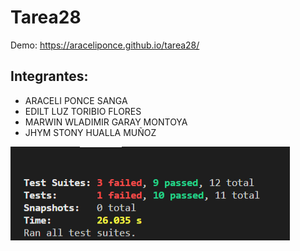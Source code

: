 # Tarea28

Demo: <https://araceliponce.github.io/tarea28/>

## Integrantes:

- ARACELI PONCE SANGA
- EDILT LUZ TORIBIO FLORES
- MARWIN WLADIMIR GARAY MONTOYA
- JHYM STONY HUALLA MUÑOZ

![](./src/assets/jest0.png)
